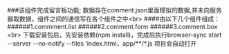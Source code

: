 ###该组件完成留言板功能;
数据存在comment.json里面模拟的数据,并未向服务器取数据，组件之间的通信写在各个组件之中\<br>
####由以下几个组件组成：
######1.commment.list
######2.comment.form
######3.comment.box \<br>
下载安装包后，先安装依赖(npm install)，完成后执行browser-sync start --server --no-notify --files ‘index.html，app/**/*.js 项目会自动打开
